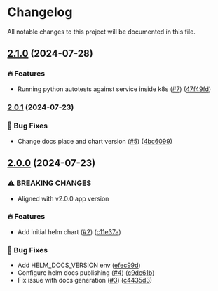 # Changelog

All notable changes to this project will be documented in this file.

## [2.1.0](https://github.com/bissquit/helm-rate-limits-exporter/compare/v2.0.1...v2.1.0) (2024-07-28)


### :fire: Features

* Running python autotests against service inside k8s ([#7](https://github.com/bissquit/helm-rate-limits-exporter/issues/7)) ([47f49fd](https://github.com/bissquit/helm-rate-limits-exporter/commit/47f49fd495307c522ee748c0f35852418a3a5167))

### [2.0.1](https://github.com/bissquit/helm-rate-limits-exporter/compare/v2.0.0...v2.0.1) (2024-07-23)


### :bug: Bug Fixes

* Change docs place and chart version ([#5](https://github.com/bissquit/helm-rate-limits-exporter/issues/5)) ([4bc6099](https://github.com/bissquit/helm-rate-limits-exporter/commit/4bc609903cd7ceeaf08f881687f660b2cf93862d))

## [2.0.0](https://github.com/bissquit/helm-rate-limits-exporter/compare/v1.1.0...v2.0.0) (2024-07-23)


### ⚠ BREAKING CHANGES

* Aligned with v2.0.0 app version

### :fire: Features

* Add initial helm chart ([#2](https://github.com/bissquit/helm-rate-limits-exporter/issues/2)) ([c11e37a](https://github.com/bissquit/helm-rate-limits-exporter/commit/c11e37a12a630adebf33463074d6f61708fbd834))


### :bug: Bug Fixes

* Add HELM_DOCS_VERSION env ([efec99d](https://github.com/bissquit/helm-rate-limits-exporter/commit/efec99dfa76c7b4463e3bc591450f70e6248cfd4))
* Configure helm docs publishing ([#4](https://github.com/bissquit/helm-rate-limits-exporter/issues/4)) ([c9dc61b](https://github.com/bissquit/helm-rate-limits-exporter/commit/c9dc61b123b838f5765843d7730092a6f687a11a))
* Fix issue with docs generation ([#3](https://github.com/bissquit/helm-rate-limits-exporter/issues/3)) ([c4435d3](https://github.com/bissquit/helm-rate-limits-exporter/commit/c4435d3831a1782681ace4e2a473e68355946e52))
